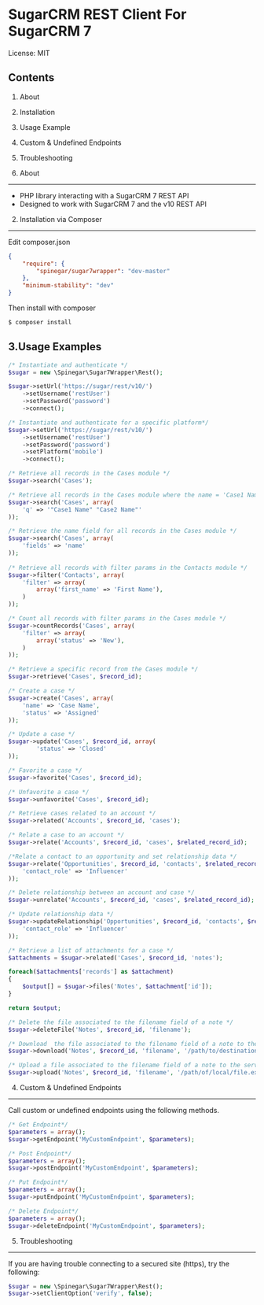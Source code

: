 SugarCRM REST Client For SugarCRM 7
=================================================

License: MIT


Contents
--------
1. About
2. Installation
3. Usage Example
4. Custom & Undefined Endpoints
5. Troubleshooting


1. About
-------
- PHP library interacting with a SugarCRM 7 REST API
- Designed to work with SugarCRM 7 and the v10 REST API

2. Installation via Composer
----------------------------
Edit composer.json

```json
{
	"require": {
		"spinegar/sugar7wrapper": "dev-master"
	},
	"minimum-stability": "dev"
}
```

Then install with composer

```bash
$ composer install
```


3.Usage Examples
---------------

```php
/* Instantiate and authenticate */
$sugar = new \Spinegar\Sugar7Wrapper\Rest();

$sugar->setUrl('https://sugar/rest/v10/')
	->setUsername('restUser')
	->setPassword('password')
	->connect();

/* Instantiate and authenticate for a specific platform*/
$sugar->setUrl('https://sugar/rest/v10/')
    ->setUsername('restUser')
    ->setPassword('password')
    ->setPlatform('mobile')
    ->connect();

/* Retrieve all records in the Cases module */
$sugar->search('Cases');

/* Retrieve all records in the Cases module where the name = 'Case1 Name' or 'Case2 Name' */
$sugar->search('Cases', array(
	'q' => '"Case1 Name" "Case2 Name"'
)); 

/* Retrieve the name field for all records in the Cases module */
$sugar->search('Cases', array(
	'fields' => 'name'
)); 
	
/* Retrieve all records with filter params in the Contacts module */
$sugar->filter('Contacts', array(
    'filter' => array(
        array('first_name' => 'First Name'),
    )
));

/* Count all records with filter params in the Cases module */
$sugar->countRecords('Cases', array(
    'filter' => array(
        array('status' => 'New'),
    )
));

/* Retrieve a specific record from the Cases module */
$sugar->retrieve('Cases', $record_id);

/* Create a case */
$sugar->create('Cases', array(
	'name' => 'Case Name',
	'status' => 'Assigned'
));

/* Update a case */
$sugar->update('Cases', $record_id, array(
    	'status' => 'Closed'
));

/* Favorite a case */
$sugar->favorite('Cases', $record_id);

/* Unfavorite a case */
$sugar->unfavorite('Cases', $record_id);

/* Retrieve cases related to an account */
$sugar->related('Accounts', $record_id, 'cases');

/* Relate a case to an account */
$sugar->relate('Accounts', $record_id, 'cases', $related_record_id);

/*Relate a contact to an opportunity and set relationship data */
$sugar->relate('Opportunities', $record_id, 'contacts', $related_record_id, array(
	'contact_role' => 'Influencer'
));

/* Delete relationship between an account and case */
$sugar->unrelate('Accounts', $record_id, 'cases', $related_record_id);

/* Update relationship data */
$sugar->updateRelationship('Opportunities', $record_id, 'contacts', $related_record_id, array(
	'contact_role' => 'Influencer'
));

/* Retrieve a list of attachments for a case */
$attachments = $sugar->related('Cases', $record_id, 'notes');

foreach($attachments['records'] as $attachment)
{
	$output[] = $sugar->files('Notes', $attachment['id']);
}

return $output;

/* Delete the file associated to the filename field of a note */
$sugar->deleteFile('Notes', $record_id, 'filename');

/* Download  the file associated to the filename field of a note to the server */
$sugar->download('Notes', $record_id, 'filename', '/path/to/destination.ext');

/* Upload a file associated to the filename field of a note to the server */
$sugar->upload('Notes', $record_id, 'filename', '/path/of/local/file.ext');
```

4. Custom & Undefined Endpoints
----------------------------
Call custom or undefined endpoints using the following methods.

```php
/* Get Endpoint*/
$parameters = array();
$sugar->getEndpoint('MyCustomEndpoint', $parameters);

/* Post Endpoint*/
$parameters = array();
$sugar->postEndpoint('MyCustomEndpoint', $parameters);

/* Put Endpoint*/
$parameters = array();
$sugar->putEndpoint('MyCustomEndpoint', $parameters);

/* Delete Endpoint*/
$parameters = array();
$sugar->deleteEndpoint('MyCustomEndpoint', $parameters);
```


5. Troubleshooting
----------------------------
If you are having trouble connecting to a secured site (https), try the following:

```php
$sugar = new \Spinegar\Sugar7Wrapper\Rest();
$sugar->setClientOption('verify', false);
```
